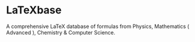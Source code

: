 # LaTeXbase
A comprehensive LaTeX database of formulas from Physics, Mathematics ( Advanced ), Chemistry &amp; Computer Science.
